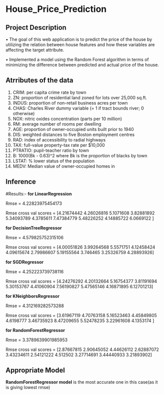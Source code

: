 # House_Price_Prediction

Project Description
---------------------

• The goal of this web application is to predict the price of the house by utilizing the relation between house 
features and how these variables are affecting the target attribute. 

• Implemented a model using the Random Forest algorithm in terms of minimizing the difference between 
predicted and actual price of the house.

Atrributes of the data
-----------------------

1. CRIM: per capita crime rate by town
2. ZN: proportion of residential land zoned for lots over 25,000 sq.ft.
3. INDUS: proportion of non-retail business acres per town
4. CHAS: Charles River dummy variable (= 1 if tract bounds river; 0 otherwise)
5. NOX: nitric oxides concentration (parts per 10 million)
6. RM: average number of rooms per dwelling
7. AGE: proportion of owner-occupied units built prior to 1940
8. DIS: weighted distances to five Boston employment centres
9. RAD: index of accessibility to radial highways
10. TAX: full-value property-tax rate per $10,000
11. PTRATIO: pupil-teacher ratio by town
12. B: 1000(Bk - 0.63)^2 where Bk is the proportion of blacks by town
13. LSTAT: % lower status of the population
14. MEDV: Median value of owner-occupied homes in

Inference
----------

#Results:-
**for LinearRegression**

Rmse =  4.22823975454173

Rmse cross val scores = 
 [4.21674442 4.26026816 5.1071608  3.82881892 5.34093789 4.3785611
 7.47384779 5.48226252 4.14885722 6.0669122 ]

**for DecisionTreeRegressor**

Rmse =  4.579825752315106

Rmse cross val scores =
 [4.00051826 3.99264568 5.5571751  4.12458424 4.09615674 2.79986607
 5.19155564 3.746465   3.25326759 4.28893926]

 **for SGDRegressor**
 
 Rmse =  4.252223739738116
 
Rmse cross val scores = 
 [4.24276292 4.20132664 5.16754377 3.81191694 5.30153767 4.41060904
 7.56190827 5.47565146 4.16871895 6.12701213]

 **for KNeighborsRegressor**
 
 Rmse =  4.312169282573288
 
Rmse cross val scores = 
 [3.61967119 4.70763158 5.16523463 4.45849805 4.6198777  3.46735923
 8.47209655 5.52478235 3.22961608 4.1353174 ]

**for RandomForestRegressor**

Rmse =  3.3789639901985953

Rmse cross val scores = 
 [2.87667815 2.90645052 4.44626112 2.62887072 3.43234611 2.54121222
 4.512502   3.27714691 3.44440933 3.21893902]

Appropriate Model
------------------

**RandomForestRegressor model** is the most accurate one in this case(as it is giving lowest rmse)
